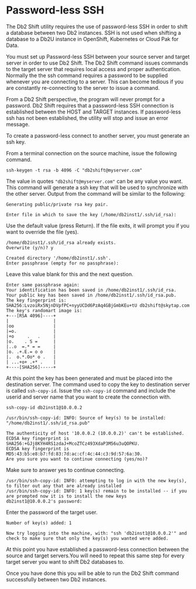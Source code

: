 # Password-less SSH
 
The Db2 Shift utility requires the use of password-less SSH in order to shift a database between two
Db2 instances. SSH is not used when shifting a database to a Db2U instance in OpenShift, Kubernetes
or Cloud Pak for Data.

You must set up Password-less SSH between your source server
and target server in order to use Db2 Shift. The Db2 Shift
command issues commands to the target server that requires local 
access and proper authentication. Normally the the ssh command requires
a password to be supplied whenever you are connecting to a
server. This can become tedious if you are constantly
re-connecting to the server to issue a command.

From a Db2 Shift perspective, the program will never prompt for a password. Db2 Shift requires
that a password-less SSH connection is established between
the HOST and TARGET instances. If password-less ssh has not been
established, the utility will stop and issue an error message.

To create a password-less connect to another server, you must generate
an ssh key.

From a terminal connection on the source machine, issue the following command.
```
ssh-keygen -t rsa -b 4096 -C "db2shift@myserver.com"
```

The value in quotes `"db2shift@myserver.com"` can be any value you want. 
This command will generate a ssh key that will be used to
synchronize with the other server. Output from the command will be similar
to the following: 

```
Generating public/private rsa key pair.

Enter file in which to save the key (/home/db2inst1/.ssh/id_rsa): 
```

Use the default value (press Return). If the file exits, it
will prompt you if you want to override the file (yes).

```
/home/db2inst1/.ssh/id_rsa already exists.
Overwrite (y/n)? y

Created directory '/home/db2inst1/.ssh'.
Enter passphrase (empty for no passphrase): 
```
Leave this value blank for this and the next question.
```
Enter same passphrase again: 
Your identification has been saved in /home/db2inst1/.ssh/id_rsa.
Your public key has been saved in /home/db2inst1/.ssh/id_rsa.pub.
The key fingerprint is:
SHA256:LvzoiRx5NjnDVpfPC+nyyUCDd6PzAq4GBjGmbKEu+tU db2shift@skytap.com
The key's randomart image is:
+---[RSA 4096]----+
|                 |
|oo               |
|=o.              |
|+o     .   .     |
|o.    . S =      |
|..o  =.* = =     |
|o. .+.E.= o o    |
|.  o.*.Oo* o .   |
| ...+o+ .+* .    |
+----[SHA256]-----+ 
```
At this point the key has been generated and must be placed
into the destination server.  The command used to copy the
key to destination server is called `ssh-copy-id`. Issue the
`ssh-copy-id` command and include the userid and server name that
you want to create the connection with.
```
ssh-copy-id db2inst1@10.0.0.2

/usr/bin/ssh-copy-id: INFO: Source of key(s) to be installed: "/home/db2inst1/.ssh/id_rsa.pub"

The authenticity of host '10.0.0.2 (10.0.0.2)' can't be established.
ECDSA key fingerprint is SHA256:+GJj8KYH4RS1zdaJ+McoZTCz493XdaP3M56u3uQOPKU.
ECDSA key fingerprint is MD5:43:b5:e8:b7:fd:83:7d:ac:cf:4c:44:c3:9d:57:6a:30.
Are you sure you want to continue connecting (yes/no)? 
```
Make sure to answer yes to continue connecting.
```
/usr/bin/ssh-copy-id: INFO: attempting to log in with the new key(s), to filter out any that are already installed
/usr/bin/ssh-copy-id: INFO: 1 key(s) remain to be installed -- if you are prompted now it is to install the new keys
db2inst1@10.0.0.2's password: 
```
Enter the password of the target user.
```
Number of key(s) added: 1

Now try logging into the machine, with: "ssh 'db2inst1@10.0.0.2'" and check to make sure that only the key(s) you wanted were added.
```
At this point you have established a password-less
connection between the source and target servers.You will
need to repeat this same step for every target server you want 
to shift Db2 databases to.

Once you have done this you will be able to run the Db2 Shift command 
successfully between two Db2 instances.
